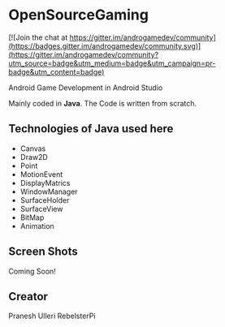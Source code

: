 # OpenSourceGaming

[![Join the chat at https://gitter.im/androgamedev/community](https://badges.gitter.im/androgamedev/community.svg)](https://gitter.im/androgamedev/community?utm_source=badge&utm_medium=badge&utm_campaign=pr-badge&utm_content=badge)

Android Game Development in Android Studio

Mainly coded in **Java**. The Code is written from scratch. 

## Technologies of Java used here 

* Canvas
* Draw2D
* Point 
* MotionEvent 
* DisplayMatrics
* WindowManager
* SurfaceHolder
* SurfaceView
* BitMap
* Animation

## Screen Shots

Coming Soon!

## Creator 

 Pranesh Ulleri
 RebelsterPi 


